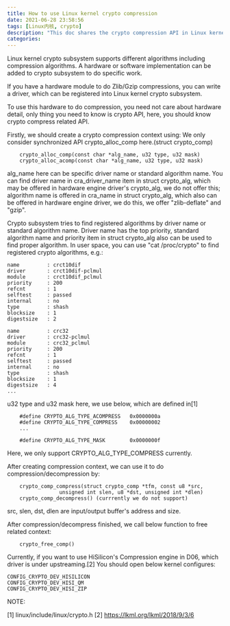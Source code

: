 ```yaml
---
title: How to use Linux kernel crypto compression
date: 2021-06-28 23:58:56
tags: [Linux内核, crypto]
description: "This doc shares the crypto compression API in Linux kernel."
categories:
---
```


Linux kernel crypto subsystem supports different algorithms including compression
algorithms. A hardware or software implementation can be added to crypto
subsystem to do specific work.

If you have a hardware module to do Zlib/Gzip compressions, you can write a
driver, which can be registered into Linux kernel crypto subsystem.

To use this hardware to do compression, you need not care about hardware detail,
only thing you need to know is crypto API, here, you should know crypto compress
related API.

Firstly, we should create a crypto compression context using:
We only consider synchronized API crypto_alloc_comp here.(struct crypto_comp)
```
	crypto_alloc_comp(const char *alg_name, u32 type, u32 mask)
	crypto_alloc_acomp(const char *alg_name, u32 type, u32 mask)
```
alg_name here can be specific driver name or standard algorithm name. You can
find driver name in cra_driver_name item in struct crypto_alg, which may be
offered in hardware engine driver's crypto_alg, we do not offer this; algorithm
name is offered in cra_name in struct crypto_alg, which also can be offered in
hardware engine driver, we do this, we offer "zlib-deflate" and "gzip".

Crypto subsystem tries to find registered algorithms by driver name or standard
algorithm name. Driver name has the top priority, standard algorithm name and
priority item in struct crypto_alg also can be used to find proper algorithm.
In user space, you can use "cat /proc/crypto" to find registered crypto
algorithms, e.g.:
```
name         : crct10dif
driver       : crct10dif-pclmul
module       : crct10dif_pclmul
priority     : 200
refcnt       : 1
selftest     : passed
internal     : no
type         : shash
blocksize    : 1
digestsize   : 2

name         : crc32
driver       : crc32-pclmul
module       : crc32_pclmul
priority     : 200
refcnt       : 1
selftest     : passed
internal     : no
type         : shash
blocksize    : 1
digestsize   : 4
...
```
u32 type and u32 mask here, we use below, which are defined in[1]
```
	#define CRYPTO_ALG_TYPE_ACOMPRESS	0x0000000a
	#define CRYPTO_ALG_TYPE_COMPRESS	0x00000002
	...

	#define CRYPTO_ALG_TYPE_MASK		0x0000000f
```
Here, we only support CRYPTO_ALG_TYPE_COMPRESS currently.

After creating compression context, we can use it to do compression/decompression by:
```
	crypto_comp_compress(struct crypto_comp *tfm, const u8 *src,
			     unsigned int slen, u8 *dst, unsigned int *dlen)
	crypto_comp_decompress() (currrently we do not support)
```
src, slen, dst, dlen are input/output buffer's address and size.

After compression/decompress finished, we call below function to free related
context:
```
	crypto_free_comp()
```

Currently, if you want to use HiSilicon's Compression engine in D06, which
driver is under upstreaming.[2] You should open below kernel configures:
```
CONFIG_CRYPTO_DEV_HISILICON
CONFIG_CRYPTO_DEV_HISI_QM
CONFIG_CRYPTO_DEV_HISI_ZIP
```

NOTE:

 [1] linux/include/linux/crypto.h
 [2] https://lkml.org/lkml/2018/9/3/6
